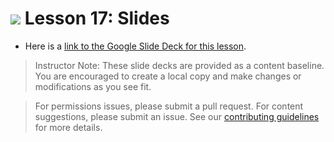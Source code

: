 
# ![](https://ga-dash.s3.amazonaws.com/production/assets/logo-9f88ae6c9c3871690e33280fcf557f33.png) Lesson 17: Slides

- Here is a [link to the Google Slide Deck for this lesson](https://docs.google.com/presentation/d/1aEfyNk_i2rMOABaiWn7jPFk4ImdIMBGJltERN2h4Xbc/edit?usp=sharing).

> Instructor Note: These slide decks are provided as a content baseline. You are encouraged to create a local copy and make changes or modifications as you see fit.

> For permissions issues, please submit a pull request. For content suggestions, please submit an issue. See our [contributing guidelines](../../../../contributing.md) for more details.
